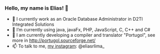 ### Hello, my name is Elias! 👋


- 🔭 I currently work as an Oracle Database Administrator in D2TI Integrated Solutions
- 🌱 I’m currently using java, javaFx, PHP, JavaScript, C, C++ and C#
- 👯 I am currently developing a compiler and translator "Portugol", see more in http://portugol.sourceforge.net/
- 📫 To talk to me, <a href="https://www.instagram.com/eliasrlima_/">my instagram</a>: @eliasrlima_
